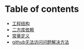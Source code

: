# Table of contents

* [工程结构](README.md)
* [二方库依赖](er-fang-ku-yi-lai.md)
* [常量定义](chang-liang-ding-yi.md)
* [github无法访问问题解决方法](github-wu-fa-fang-wen-wen-ti-jie-jue-fang-fa.md)
